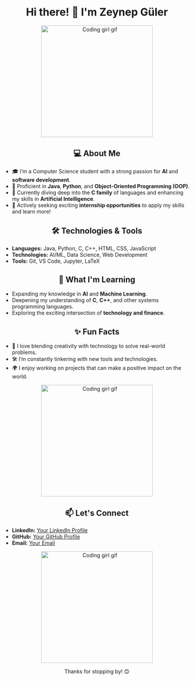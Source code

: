<h1 align="center">Hi there! 👋 I'm Zeynep Güler</h1>

<p align="center">
  <img src="[https://media.giphy.com/media/13HgwGsXF0aiGY/giphy.gif](https://media2.giphy.com/media/v1.Y2lkPTc5MGI3NjExNTBoMDVlM2x3d3Nnem83YjJ2cTRzZXExc3A1NXFiNXZ1cTIxNzNzMCZlcD12MV9pbnRlcm5hbF9naWZfYnlfaWQmY3Q9Zw/sIfLhexLUqwik/giphy.webp)" alt="Coding girl gif" width="300"/>
</p>

<h2 align="center">💻 About Me</h2>

- 🎓 I’m a Computer Science student with a strong passion for **AI** and **software development**.
- 🌟 Proficient in **Java**, **Python**, and **Object-Oriented Programming (OOP)**.
- 🚀 Currently diving deep into the **C family** of languages and enhancing my skills in **Artificial Intelligence**.
- 💼 Actively seeking exciting **internship opportunities** to apply my skills and learn more!

<h2 align="center">🛠️ Technologies & Tools</h2>

- **Languages:** Java, Python, C, C++, HTML, CSS, JavaScript
- **Technologies:** AI/ML, Data Science, Web Development
- **Tools:** Git, VS Code, Jupyter, LaTeX

<h2 align="center">🌱 What I'm Learning</h2>

- Expanding my knowledge in **AI** and **Machine Learning**.
- Deepening my understanding of **C**, **C++**, and other systems programming languages.
- Exploring the exciting intersection of **technology and finance**.

<h2 align="center">✨ Fun Facts</h2>

- 🎨 I love blending creativity with technology to solve real-world problems.
- 🛠️ I’m constantly tinkering with new tools and technologies.
- 🌍 I enjoy working on projects that can make a positive impact on the world.

<p align="center">
  <img src="https://media.giphy.com/media/Y4ak9Ki2GZCbJxAnJD/giphy.gif" alt="Coding girl gif" width="300"/>
</p>

<h2 align="center">📫 Let's Connect</h2>

- **LinkedIn:** [Your LinkedIn Profile](#)
- **GitHub:** [Your GitHub Profile](#)
- **Email:** [Your Email](mailto:your-email@example.com)

<p align="center">
  <img src="https://media.giphy.com/media/l0MYrveaSxzzb2cMo/giphy.gif" alt="Coding girl gif" width="300"/>
</p>

<p align="center">Thanks for stopping by! 😊</p>
